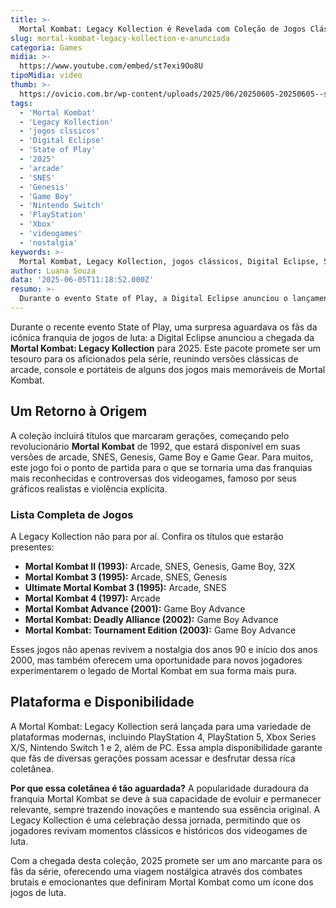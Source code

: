 ```yaml
---
title: >-
  Mortal Kombat: Legacy Kollection é Revelada com Coleção de Jogos Clássicos para 2025
slug: mortal-kombat-legacy-kollection-e-anunciada
categoria: Games
midia: >-
  https://www.youtube.com/embed/st7exi9Oo8U
tipoMidia: video
thumb: >-
  https://ovicio.com.br/wp-content/uploads/2025/06/20250605-20250605--st7exi9oo8u.jpg
tags:
  - 'Mortal Kombat'
  - 'Legacy Kollection'
  - 'jogos clssicos'
  - 'Digital Eclipse'
  - 'State of Play'
  - '2025'
  - 'arcade'
  - 'SNES'
  - 'Genesis'
  - 'Game Boy'
  - 'Nintendo Switch'
  - 'PlayStation'
  - 'Xbox'
  - 'videogames'
  - 'nostalgia'
keywords: >-
  Mortal Kombat, Legacy Kollection, jogos clássicos, Digital Eclipse, State of Play, 2025, arcade, SNES, Genesis, Game Boy, Nintendo Switch, PlayStation, Xbox, videogames, nostalgia
author: Luana Souza
data: '2025-06-05T11:18:52.000Z'
resumo: >-
  Durante o evento State of Play, a Digital Eclipse anunciou o lançamento da Mortal Kombat: Legacy Kollection, um pacote abrangente de jogos clássicos da série, previsto para 2025. A coletânea inclui versões de arcade, console e portáteis de títulos icônicos que marcaram a história dos games de luta.
---
```


Durante o recente evento State of Play, uma surpresa aguardava os fãs da icônica franquia de jogos de luta: a Digital Eclipse anunciou a chegada da **Mortal Kombat: Legacy Kollection** para 2025. Este pacote promete ser um tesouro para os aficionados pela série, reunindo versões clássicas de arcade, console e portáteis de alguns dos jogos mais memoráveis de Mortal Kombat.

## Um Retorno à Origem

A coleção incluirá títulos que marcaram gerações, começando pelo revolucionário **Mortal Kombat** de 1992, que estará disponível em suas versões de arcade, SNES, Genesis, Game Boy e Game Gear. Para muitos, este jogo foi o ponto de partida para o que se tornaria uma das franquias mais reconhecidas e controversas dos videogames, famoso por seus gráficos realistas e violência explícita.

### Lista Completa de Jogos

A Legacy Kollection não para por aí. Confira os títulos que estarão presentes:

* **Mortal Kombat II (1993):** Arcade, SNES, Genesis, Game Boy, 32X
* **Mortal Kombat 3 (1995):** Arcade, SNES, Genesis
* **Ultimate Mortal Kombat 3 (1995):** Arcade, SNES
* **Mortal Kombat 4 (1997):** Arcade
* **Mortal Kombat Advance (2001):** Game Boy Advance
* **Mortal Kombat: Deadly Alliance (2002):** Game Boy Advance
* **Mortal Kombat: Tournament Edition (2003):** Game Boy Advance

Esses jogos não apenas revivem a nostalgia dos anos 90 e início dos anos 2000, mas também oferecem uma oportunidade para novos jogadores experimentarem o legado de Mortal Kombat em sua forma mais pura.

## Plataforma e Disponibilidade

A Mortal Kombat: Legacy Kollection será lançada para uma variedade de plataformas modernas, incluindo PlayStation 4, PlayStation 5, Xbox Series X/S, Nintendo Switch 1 e 2, além de PC. Essa ampla disponibilidade garante que fãs de diversas gerações possam acessar e desfrutar dessa rica coletânea.

**Por que essa coletânea é tão aguardada?** A popularidade duradoura da franquia Mortal Kombat se deve à sua capacidade de evoluir e permanecer relevante, sempre trazendo inovações e mantendo sua essência original. A Legacy Kollection é uma celebração dessa jornada, permitindo que os jogadores revivam momentos clássicos e históricos dos videogames de luta.

Com a chegada desta coleção, 2025 promete ser um ano marcante para os fãs da série, oferecendo uma viagem nostálgica através dos combates brutais e emocionantes que definiram Mortal Kombat como um ícone dos jogos de luta.